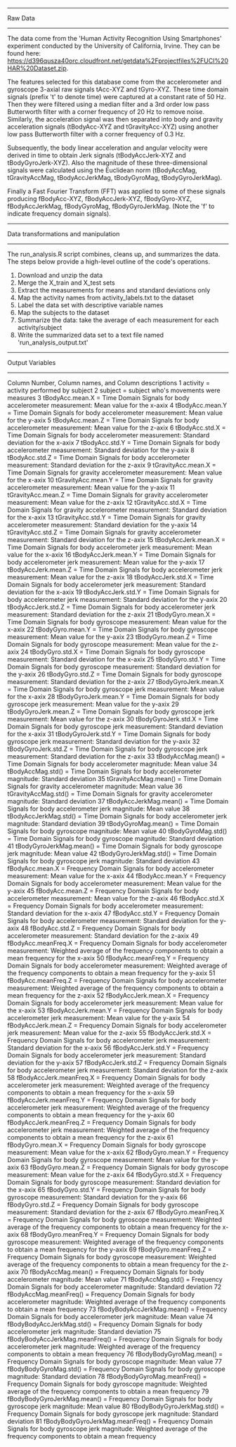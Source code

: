 *********************************************************
Raw Data
*********************************************************
The data come from the 'Human Activity Recognition Using Smartphones' experiment conducted by the University of California, Irvine. They can be found here: https://d396qusza40orc.cloudfront.net/getdata%2Fprojectfiles%2FUCI%20HAR%20Dataset.zip.

The features selected for this database come from the accelerometer and gyroscope 3-axial raw signals tAcc-XYZ and tGyro-XYZ. These time domain signals (prefix 't' to denote time) were captured at a constant rate of 50 Hz. Then they were filtered using a median filter and a 3rd order low pass Butterworth filter with a corner frequency of 20 Hz to remove noise. Similarly, the acceleration signal was then separated into body and gravity acceleration signals (tBodyAcc-XYZ and tGravityAcc-XYZ) using another low pass Butterworth filter with a corner frequency of 0.3 Hz. 

Subsequently, the body linear acceleration and angular velocity were derived in time to obtain Jerk signals (tBodyAccJerk-XYZ and tBodyGyroJerk-XYZ). Also the magnitude of these three-dimensional signals were calculated using the Euclidean norm (tBodyAccMag, tGravityAccMag, tBodyAccJerkMag, tBodyGyroMag, tBodyGyroJerkMag). 

Finally a Fast Fourier Transform (FFT) was applied to some of these signals producing fBodyAcc-XYZ, fBodyAccJerk-XYZ, fBodyGyro-XYZ, fBodyAccJerkMag, fBodyGyroMag, fBodyGyroJerkMag. (Note the 'f' to indicate frequency domain signals).

*********************************************************
Data transformations and manipulation
*********************************************************
The run_analysis.R script combines, cleans up, and summarizes the data. The steps below provide a high-level outline of the code's operations.
1. Download and unzip the data 
2. Merge the X_train and X_test sets
3. Extract the measurements for means and standard deviations only
4. Map the activity names from activity_labels.txt to the dataset
5. Label the data set with descriptive variable names
6. Map the subjects to the dataset 
7. Summarize the data: take the average of each measurement for each activity/subject
8. Write the summarized data set to a text file named 'run_analysis_output.txt'

*********************************************************
Output Variables
*********************************************************
Column Number, Column names, and Column descriptions
1 activity = activity performed by subject
2 subject = subject who's movements were measures
3 tBodyAcc.mean.X = Time Domain Signals for body accelerometer measurement: Mean value for the x-axix
4 tBodyAcc.mean.Y = Time Domain Signals for body accelerometer measurement: Mean value for the y-axix
5 tBodyAcc.mean.Z = Time Domain Signals for body accelerometer measurement: Mean value for the z-axix
6 tBodyAcc.std.X = Time Domain Signals for body accelerometer measurement: Standard deviation for the x-axix
7 tBodyAcc.std.Y = Time Domain Signals for body accelerometer measurement: Standard deviation for the y-axix
8 tBodyAcc.std.Z = Time Domain Signals for body accelerometer measurement: Standard deviation for the z-axix
9 tGravityAcc.mean.X = Time Domain Signals for gravity accelerometer measurement: Mean value for the x-axix
10 tGravityAcc.mean.Y = Time Domain Signals for gravity accelerometer measurement: Mean value for the y-axix
11 tGravityAcc.mean.Z = Time Domain Signals for gravity accelerometer measurement: Mean value for the z-axix
12 tGravityAcc.std.X = Time Domain Signals for gravity accelerometer measurement: Standard deviation for the x-axix
13 tGravityAcc.std.Y = Time Domain Signals for gravity accelerometer measurement: Standard deviation for the y-axix
14 tGravityAcc.std.Z = Time Domain Signals for gravity accelerometer measurement: Standard deviation for the z-axix
15 tBodyAccJerk.mean.X = Time Domain Signals for body accelerometer jerk measurement: Mean value for the x-axix
16 tBodyAccJerk.mean.Y = Time Domain Signals for body accelerometer jerk measurement: Mean value for the y-axix
17 tBodyAccJerk.mean.Z = Time Domain Signals for body accelerometer jerk measurement: Mean value for the z-axix
18 tBodyAccJerk.std.X = Time Domain Signals for body accelerometer jerk measurement: Standard deviation for the x-axix
19 tBodyAccJerk.std.Y = Time Domain Signals for body accelerometer jerk measurement: Standard deviation for the y-axix
20 tBodyAccJerk.std.Z = Time Domain Signals for body accelerometer jerk measurement: Standard deviation for the z-axix
21 tBodyGyro.mean.X = Time Domain Signals for body gyroscope measurement: Mean value for the x-axix
22 tBodyGyro.mean.Y = Time Domain Signals for body gyroscope measurement: Mean value for the y-axix
23 tBodyGyro.mean.Z = Time Domain Signals for body gyroscope measurement: Mean value for the z-axix
24 tBodyGyro.std.X = Time Domain Signals for body gyroscope measurement: Standard deviation for the x-axix
25 tBodyGyro.std.Y = Time Domain Signals for body gyroscope measurement: Standard deviation for the y-axix
26 tBodyGyro.std.Z = Time Domain Signals for body gyroscope measurement: Standard deviation for the z-axix
27 tBodyGyroJerk.mean.X = Time Domain Signals for body gyroscope jerk measurement: Mean value for the x-axix
28 tBodyGyroJerk.mean.Y = Time Domain Signals for body gyroscope jerk measurement: Mean value for the y-axix
29 tBodyGyroJerk.mean.Z = Time Domain Signals for body gyroscope jerk measurement: Mean value for the z-axix
30 tBodyGyroJerk.std.X = Time Domain Signals for body gyroscope jerk measurement: Standard deviation for the x-axix
31 tBodyGyroJerk.std.Y = Time Domain Signals for body gyroscope jerk measurement: Standard deviation for the y-axix
32 tBodyGyroJerk.std.Z = Time Domain Signals for body gyroscope jerk measurement: Standard deviation for the z-axix
33 tBodyAccMag.mean() = Time Domain Signals for body accelerometer magnitude: Mean value
34 tBodyAccMag.std() = Time Domain Signals for body accelerometer magnitude: Standard deviation
35 tGravityAccMag.mean() = Time Domain Signals for gravity accelerometer magnitude: Mean value
36 tGravityAccMag.std() = Time Domain Signals for gravity accelerometer magnitude: Standard deviation
37 tBodyAccJerkMag.mean() = Time Domain Signals for body accelerometer jerk magnitude: Mean value
38 tBodyAccJerkMag.std() = Time Domain Signals for body accelerometer jerk magnitude: Standard deviation
39 tBodyGyroMag.mean() = Time Domain Signals for body gyroscope magnitude: Mean value
40 tBodyGyroMag.std() = Time Domain Signals for body gyroscope magnitude: Standard deviation
41 tBodyGyroJerkMag.mean() = Time Domain Signals for body gyroscope jerk magnitude: Mean value
42 tBodyGyroJerkMag.std() = Time Domain Signals for body gyroscope jerk magnitude: Standard deviation
43 fBodyAcc.mean.X = Frequency Domain Signals for body accelerometer measurement: Mean value for the x-axix
44 fBodyAcc.mean.Y = Frequency Domain Signals for body accelerometer measurement: Mean value for the y-axix
45 fBodyAcc.mean.Z = Frequency Domain Signals for body accelerometer measurement: Mean value for the z-axix
46 fBodyAcc.std.X = Frequency Domain Signals for body accelerometer measurement: Standard deviation for the x-axix
47 fBodyAcc.std.Y = Frequency Domain Signals for body accelerometer measurement: Standard deviation for the y-axix
48 fBodyAcc.std.Z = Frequency Domain Signals for body accelerometer measurement: Standard deviation for the z-axix
49 fBodyAcc.meanFreq.X = Frequency Domain Signals for body accelerometer measurement: Weighted average of the frequency components to obtain a mean frequency for the x-axix
50 fBodyAcc.meanFreq.Y = Frequency Domain Signals for body accelerometer measurement: Weighted average of the frequency components to obtain a mean frequency for the y-axix
51 fBodyAcc.meanFreq.Z = Frequency Domain Signals for body accelerometer measurement: Weighted average of the frequency components to obtain a mean frequency for the z-axix
52 fBodyAccJerk.mean.X = Frequency Domain Signals for body accelerometer jerk measurement: Mean value for the x-axix
53 fBodyAccJerk.mean.Y = Frequency Domain Signals for body accelerometer jerk measurement: Mean value for the y-axix
54 fBodyAccJerk.mean.Z = Frequency Domain Signals for body accelerometer jerk measurement: Mean value for the z-axix
55 fBodyAccJerk.std.X = Frequency Domain Signals for body accelerometer jerk measurement: Standard deviation for the x-axix
56 fBodyAccJerk.std.Y = Frequency Domain Signals for body accelerometer jerk measurement: Standard deviation for the y-axix
57 fBodyAccJerk.std.Z = Frequency Domain Signals for body accelerometer jerk measurement: Standard deviation for the z-axix
58 fBodyAccJerk.meanFreq.X = Frequency Domain Signals for body accelerometer jerk measurement: Weighted average of the frequency components to obtain a mean frequency for the x-axix
59 fBodyAccJerk.meanFreq.Y = Frequency Domain Signals for body accelerometer jerk measurement: Weighted average of the frequency components to obtain a mean frequency for the y-axix
60 fBodyAccJerk.meanFreq.Z = Frequency Domain Signals for body accelerometer jerk measurement: Weighted average of the frequency components to obtain a mean frequency for the z-axix
61 fBodyGyro.mean.X = Frequency Domain Signals for body gyroscope measurement: Mean value for the x-axix
62 fBodyGyro.mean.Y = Frequency Domain Signals for body gyroscope measurement: Mean value for the y-axix
63 fBodyGyro.mean.Z = Frequency Domain Signals for body gyroscope measurement: Mean value for the z-axix
64 fBodyGyro.std.X = Frequency Domain Signals for body gyroscope measurement: Standard deviation for the x-axix
65 fBodyGyro.std.Y = Frequency Domain Signals for body gyroscope measurement: Standard deviation for the y-axix
66 fBodyGyro.std.Z = Frequency Domain Signals for body gyroscope measurement: Standard deviation for the z-axix
67 fBodyGyro.meanFreq.X = Frequency Domain Signals for body gyroscope measurement: Weighted average of the frequency components to obtain a mean frequency for the x-axix
68 fBodyGyro.meanFreq.Y = Frequency Domain Signals for body gyroscope measurement: Weighted average of the frequency components to obtain a mean frequency for the y-axix
69 fBodyGyro.meanFreq.Z = Frequency Domain Signals for body gyroscope measurement: Weighted average of the frequency components to obtain a mean frequency for the z-axix
70 fBodyAccMag.mean() = Frequency Domain Signals for body accelerometer magnitude: Mean value
71 fBodyAccMag.std() = Frequency Domain Signals for body accelerometer magnitude: Standard deviation
72 fBodyAccMag.meanFreq() = Frequency Domain Signals for body accelerometer magnitude: Weighted average of the frequency components to obtain a mean frequency
73 fBodyBodyAccJerkMag.mean() = Frequency Domain Signals for body accelerometer jerk magnitude: Mean value
74 fBodyBodyAccJerkMag.std() = Frequency Domain Signals for body accelerometer jerk magnitude: Standard deviation
75 fBodyBodyAccJerkMag.meanFreq() = Frequency Domain Signals for body accelerometer jerk magnitude: Weighted average of the frequency components to obtain a mean frequency
76 fBodyBodyGyroMag.mean() = Frequency Domain Signals for body gyroscope magnitude: Mean value
77 fBodyBodyGyroMag.std() = Frequency Domain Signals for body gyroscope magnitude: Standard deviation
78 fBodyBodyGyroMag.meanFreq() = Frequency Domain Signals for body gyroscope magnitude: Weighted average of the frequency components to obtain a mean frequency
79 fBodyBodyGyroJerkMag.mean() = Frequency Domain Signals for body gyroscope jerk magnitude: Mean value
80 fBodyBodyGyroJerkMag.std() = Frequency Domain Signals for body gyroscope jerk magnitude: Standard deviation
81 fBodyBodyGyroJerkMag.meanFreq() = Frequency Domain Signals for body gyroscope jerk magnitude: Weighted average of the frequency components to obtain a mean frequency
